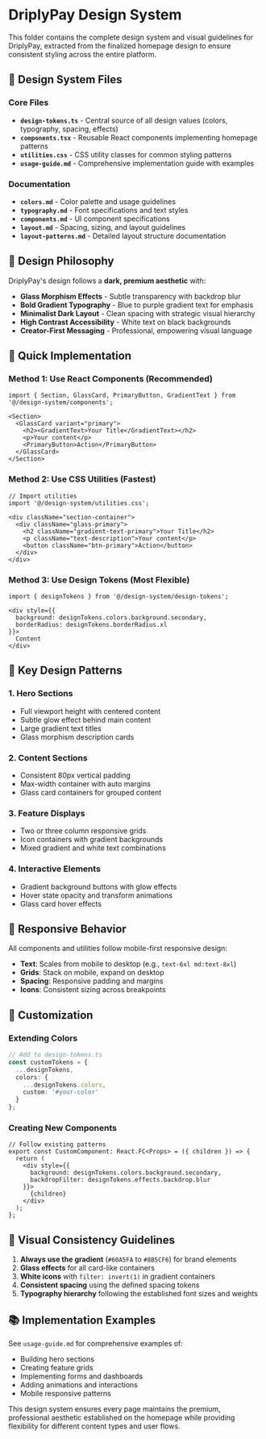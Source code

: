 # DriplyPay Design System

This folder contains the complete design system and visual guidelines for DriplyPay, extracted from the finalized homepage design to ensure consistent styling across the entire platform.

## 📁 Design System Files

### Core Files
- **`design-tokens.ts`** - Central source of all design values (colors, typography, spacing, effects)
- **`components.tsx`** - Reusable React components implementing homepage patterns
- **`utilities.css`** - CSS utility classes for common styling patterns
- **`usage-guide.md`** - Comprehensive implementation guide with examples

### Documentation
- **`colors.md`** - Color palette and usage guidelines
- **`typography.md`** - Font specifications and text styles
- **`components.md`** - UI component specifications
- **`layout.md`** - Spacing, sizing, and layout guidelines
- **`layout-patterns.md`** - Detailed layout structure documentation

## 🎨 Design Philosophy

DriplyPay's design follows a **dark, premium aesthetic** with:

- **Glass Morphism Effects** - Subtle transparency with backdrop blur
- **Bold Gradient Typography** - Blue to purple gradient text for emphasis
- **Minimalist Dark Layout** - Clean spacing with strategic visual hierarchy
- **High Contrast Accessibility** - White text on black backgrounds
- **Creator-First Messaging** - Professional, empowering visual language

## 🚀 Quick Implementation

### Method 1: Use React Components (Recommended)
```tsx
import { Section, GlassCard, PrimaryButton, GradientText } from '@/design-system/components';

<Section>
  <GlassCard variant="primary">
    <h2><GradientText>Your Title</GradientText></h2>
    <p>Your content</p>
    <PrimaryButton>Action</PrimaryButton>
  </GlassCard>
</Section>
```

### Method 2: Use CSS Utilities (Fastest)
```tsx
// Import utilities
import '@/design-system/utilities.css';

<div className="section-container">
  <div className="glass-primary">
    <h2 className="gradient-text-primary">Your Title</h2>
    <p className="text-description">Your content</p>
    <button className="btn-primary">Action</button>
  </div>
</div>
```

### Method 3: Use Design Tokens (Most Flexible)
```tsx
import { designTokens } from '@/design-system/design-tokens';

<div style={{
  background: designTokens.colors.background.secondary,
  borderRadius: designTokens.borderRadius.xl
}}>
  Content
</div>
```

## 🎯 Key Design Patterns

### 1. Hero Sections
- Full viewport height with centered content
- Subtle glow effect behind main content
- Large gradient text titles
- Glass morphism description cards

### 2. Content Sections
- Consistent 80px vertical padding
- Max-width container with auto margins
- Glass card containers for grouped content

### 3. Feature Displays
- Two or three column responsive grids
- Icon containers with gradient backgrounds
- Mixed gradient and white text combinations

### 4. Interactive Elements
- Gradient background buttons with glow effects
- Hover state opacity and transform animations
- Glass card hover effects

## 📱 Responsive Behavior

All components and utilities follow mobile-first responsive design:

- **Text**: Scales from mobile to desktop (e.g., `text-6xl md:text-8xl`)
- **Grids**: Stack on mobile, expand on desktop
- **Spacing**: Responsive padding and margins
- **Icons**: Consistent sizing across breakpoints

## 🔧 Customization

### Extending Colors
```typescript
// Add to design-tokens.ts
const customTokens = {
  ...designTokens,
  colors: {
    ...designTokens.colors,
    custom: '#your-color'
  }
};
```

### Creating New Components
```tsx
// Follow existing patterns
export const CustomComponent: React.FC<Props> = ({ children }) => {
  return (
    <div style={{
      background: designTokens.colors.background.secondary,
      backdropFilter: designTokens.effects.backdrop.blur
    }}>
      {children}
    </div>
  );
};
```

## 🎨 Visual Consistency Guidelines

1. **Always use the gradient** (`#60A5FA` to `#8B5CF6`) for brand elements
2. **Glass effects** for all card-like containers
3. **White icons** with `filter: invert(1)` in gradient containers
4. **Consistent spacing** using the defined spacing tokens
5. **Typography hierarchy** following the established font sizes and weights

## 📚 Implementation Examples

See `usage-guide.md` for comprehensive examples of:
- Building hero sections
- Creating feature grids
- Implementing forms and dashboards
- Adding animations and interactions
- Mobile responsive patterns

This design system ensures every page maintains the premium, professional aesthetic established on the homepage while providing flexibility for different content types and user flows.
